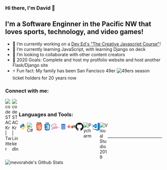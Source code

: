 ### Hi there, I'm David 👋

## I'm a Software Enginner in the Pacific NW that loves sports, technology, and video games!
- 🔭 I’m currently working on a [Dev Ed's "The Creative Javascript Course"][devedwebsite]!
- 🌱 I’m currently learning JavaScript, with learning Django on deck
- 👯 I’m looking to collaborate with other content creators
- 🥅 2020 Goals: Complete and host my protfolio website and host another Flask/Django site
- ⚡ Fun fact: My family has been San Fancisco 49er <img alt="49ers" width="26px" src="https://emojis.slackmojis.com/emojis/images/1472153431/1083/49ers.jpg?1472153431" /> season ticket holders for 20 years now

### Connect with me:

<!---[<img align="left" alt="codeSTACKr.com" width="22px" src="https://raw.githubusercontent.com/iconic/open-iconic/master/svg/globe.svg" />][website]-->
[<img align="left" alt="codeSTACKr | Twitter" width="22px" src="https://cdn.jsdelivr.net/npm/simple-icons@v3/icons/twitter.svg" />][twitter]
[<img align="left" alt="codeSTACKr | LinkedIn" width="22px" src="https://cdn.jsdelivr.net/npm/simple-icons@v3/icons/linkedin.svg" />][linkedin]
<br />

### Languages and Tools:

<img align="left" alt="Python" width="26px" src="https://raw.githubusercontent.com/github/explore/80688e429a7d4ef2fca1e82350fe8e3517d3494d/topics/python/python.png" />
<img align="left" alt="C#" width="26px" src="https://img.icons8.com/color/48/000000/c-sharp-logo.png"/>
<img align="left" alt="HTML5" width="26px" src="https://raw.githubusercontent.com/github/explore/80688e429a7d4ef2fca1e82350fe8e3517d3494d/topics/html/html.png" />
<img align="left" alt="CSS3" width="26px" src="https://raw.githubusercontent.com/github/explore/80688e429a7d4ef2fca1e82350fe8e3517d3494d/topics/css/css.png" />
<img align="left" alt="Sass" width="26px" src="https://raw.githubusercontent.com/github/explore/80688e429a7d4ef2fca1e82350fe8e3517d3494d/topics/sass/sass.png" />
<!--<img align="left" alt="JavaScript" width="26px" src="https://raw.githubusercontent.com/github/explore/80688e429a7d4ef2fca1e82350fe8e3517d3494d/topics/javascript/javascript.png" />-->
<img align="left" alt="SQL" width="26px" src="https://raw.githubusercontent.com/github/explore/80688e429a7d4ef2fca1e82350fe8e3517d3494d/topics/sql/sql.png" />
<img align="left" alt="Git" width="26px" src="https://raw.githubusercontent.com/github/explore/80688e429a7d4ef2fca1e82350fe8e3517d3494d/topics/git/git.png" />
<img align="left" alt="GitHub" width="26px" src="https://raw.githubusercontent.com/github/explore/78df643247d429f6cc873026c0622819ad797942/topics/github/github.png" />
<img align="left" alt="Pycharm" width="26px" src="https://img.icons8.com/color/48/000000/pycharm.png"/>
<img align="left" alt="Visual Studio Code" width="26px" src="https://raw.githubusercontent.com/github/explore/80688e429a7d4ef2fca1e82350fe8e3517d3494d/topics/visual-studio-code/visual-studio-code.png" />
<img align="left" alt="Visual Studio 2019" width="26px" src="https://img.icons8.com/color/48/000000/visual-studio-2019.png"/>

<br />
<br />

---

<img align="left" alt="mevorahde's Github Stats" src="https://github-readme-stats.codestackr.vercel.app/api?username=mevorahde&show_icons=true&hide_border=true" />

[website]: https://mevorahde.github.io/FCC-Portfolio/
[devedwebsite]: https://developedbyed.com/p/the-creative-javascript-course
[twitter]: https://twitter.com/Mevorah_DE
[linkedin]: https://www.linkedin.com/in/david-mevorah-itil-833a9242/ 
